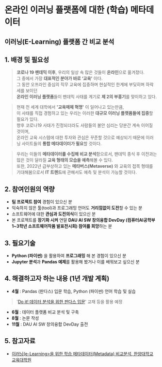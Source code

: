# 온라인 이러닝 플랫폼에 대한 (학습) 메타데이터
## 이러닝(E-Learning) 플랫폼 간 비교 분석

## 1. 배경 및 필요성
>**코로나 19 팬데믹 이후**, 우리의 일상 속 많은 것들이 **온라인**으로 옮겨졌다.   
그 중에서 가장 **대표적인 분야가 바로 ‘교육’** 이다.   
그 동안 오프라인 중심의 직무 교육에 집중하며 현실적인 한계에 부딪히며 하락세를 보이던   
**온라인 이러닝 플랫폼**들이 팬데믹 사태를 계기로 **제 2의 부흥기**를 맞이하고 있다.
   
>현재 전 세계 대학에서 **'교육매체 혁명'** 이 일어나고 있는만큼,   
이 사태를 직접 경험하고 있는 우리는 이러한 **대규모 이러닝 플랫폼들에 집중**할 필요가 있다.   
향후 코로나19 사태가 진정되더라도 사람들의 불안 심리는 당분간 계속 이어질 것이며,   
온라인 교육 시스템에 대한 투자와 관심은 꾸준할 것으로 예상되기 때문에 이러닝 사이트들의 **통합 메타데이터가 필요**할 것이다.
   
>우리는 이들의 **메타데이터를 수집해 비교 분석**함으로서, 팬데믹 종식 후 이전과는 많은 것이 달라질 **교육 형태의 모습을 예측**해볼 수 있다.   
또한, 2022년 급부상하고 있는 **메타버스(Metaverse)** 와 교육의 접목 형태를 기대해봄으로서 **IT 트렌드**에 관해서도 예측 및 분석이 가능할 것이다.   

## 2. 참여인원의 역량
- **팀 프로젝트 참여** 경험이 있으신 분
- 익숙하지 않은 툴(tool)과 프로그래밍 언어도 **거리낌없이 도전**할 수 있는 분
- 소프트웨어에 대한 **관심과 도전의식**이 있으신 분
- 본 프로젝트를 **장기화 시켜** 연말 **DAU AI SW 창의융합 DevDay (컴퓨터AI공학부 1~3학년 소프트웨어작품 발표전시회) 참여를 희망**하는 분

## 3. 필요기술
- **Python (파이썬)** 을 활용하여 **프로그래밍** 해 본 경험이 있으신 분
- **Jupyter 분석**과 **Pandas 예제**를 활용해 봤거나 이를 배워보고 싶으신 분

## 4. 해결하고자 하는 내용 (1년 개발 계획)
- **4월** : Pandas (판다스) 입문 학습, Python (파이썬) 언어 학습 및 실습
> '[Do it! 데이터 분석을 위한 판다스 입문](https://book.naver.com/bookdb/book_detail.nhn?bid=14038455)' 교재 등을 활용 예정 
- **6월** : 데이터 플랫폼 비교 분석 및 구축
- **8월** : 논문 작성
- **11월** : DAU AI SW 창의융합 DevDay 출전

## 5. 참고자료
- [이러닝(e-Learning>을 위한 학습 메타데이터(Metadata) 비교분석, 한양대학교 교육대학원](http://www.riss.kr/search/detail/DetailView.do?p_mat_type=be54d9b8bc7cdb09&control_no=2776ba59d517b337ffe0bdc3ef48d419)
